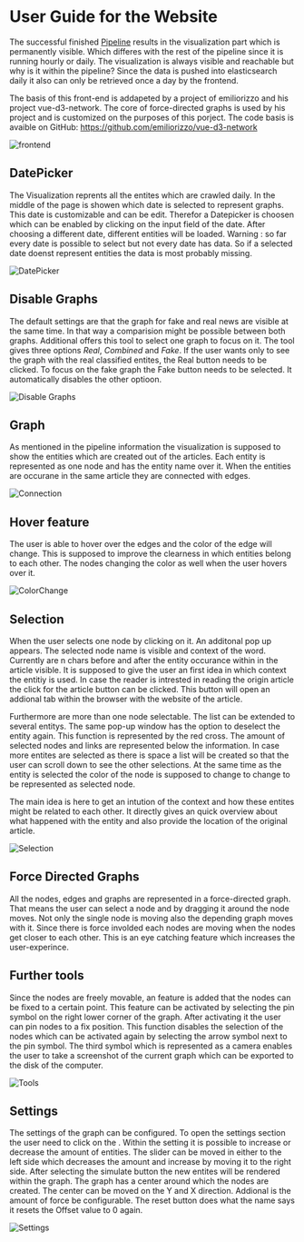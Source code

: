 # User Guide for the Website

The successful finished [Pipeline](./PipeLine.md) results in the visualization part which is permanently visible. Which differes with the rest of the pipeline since it is running hourly or daily. The visualization is always visible and reachable but why is it within the pipeline? Since the data is pushed into elasticsearch daily it also can only be retrieved once a day by the frontend.

The basis of this front-end is addapeted by a project of emiliorizzo and his project vue-d3-network. The core of force-directed graphs is used by his project and is customized on the purposes of this porject. The code basis is avaible on GitHub: <https://github.com/emiliorizzo/vue-d3-network>

![frontend](./pictures/Overview.png)

## DatePicker

The Visualization reprents all the entites which are crawled daily. In the middle of the page is showen which date is selected to represent graphs. This date is customizable and can be edit. Therefor a Datepicker is choosen which can be enabled by clicking on the input field of the date. After choosing a different date, different entities will be loaded.
Warning : so far every date is possible to select but not every date has data. So if a selected date doenst represent entities the data is most probably missing.

![DatePicker](./pictures/DatePicker.png)

## Disable Graphs

The default settings are that the graph for fake and real news are visible at the same time. In that way a comparision might be possible between both graphs. Additional offers this tool to select one graph to focus on it. The tool gives three options *Real*, *Combined* and *Fake*. If the user wants only to see the graph with the real classified entites, the Real button needs to be clicked. To focus on the fake graph the Fake button needs to be selected. It automatically disables the other optioon.

![Disable Graphs](./pictures/DisableGraphs.png)

## Graph

As mentioned in the pipeline information the visualization is supposed to show the entities which are created out of the articles. Each entity is represented as one node and has the entity name over it. When the entities are occurane in the same article they are connected with edges.

![Connection](./pictures/Graph.png)

## Hover feature

The user is able to hover over the edges and the color of the edge will change. This is supposed to improve the clearness in which entities belong to each other.
The nodes changing the color as well when the user hovers over it.

![ColorChange](./pictures/Node.png)

## Selection

When the user selects one node by clicking on it. An additonal pop up appears. The selected node name is visible and context of the word. Currently are n chars before and after the entity occurance within in the article visible. It is supposed to give the user an first idea in which context the entitiy is used. In case the reader is intrested in reading the origin article the click for the article button can be clicked. This button will open an addional tab within the browser with the website of the article.

Furthermore are more than one node selectable. The list can be extended to several entitys. The same pop-up window has the option to deselect the entity again. This function is represented by the red cross. The amount of selected nodes and links are represented below the information. In case more entites are selected as there is space a list will be created so that the user can scroll down to see the other selections.
At the same time as the entity is selected the color of the node is supposed to change to change to be represented as selected node.

The main idea is here to get an intution of the context and how these entites might be related to each other. It directly gives an quick overview about what happened with the entity and also provide the location of the original article.

![Selection](./pictures/Selection.png)

## Force Directed Graphs

All the nodes, edges and graphs are represented in a force-directed graph. That means the user can select a node and by dragging it around the node moves. Not only the single node is moving also the depending graph moves with it. Since there is force involded each nodes are moving when the nodes get closer to each other. This is an eye catching feature which increases the user-experince.

## Further tools

Since the nodes are freely movable, an feature is added that the nodes can be fixed to a certain point. This feature can be activated by selecting the pin symbol on the right lower corner of the graph. After activating it the user can pin nodes to a fix position. This function disables the selection of the nodes which can be activated again by selecting the arrow symbol next to the pin symbol. The third symbol which is represented as a camera enables the user to take a screenshot of the current graph which can be exported to the disk of the computer.

![Tools](./pictures/Tools.png)

## Settings

The settings of the graph can be configured. To open the settings section the user need to click on the . Within the setting it is possible to increase or decrease the amount of entities. The slider can be moved in either to the left side which decreases the amount and increase by moving it to the right side. After selecting the simulate button the new entites will be rendered within the graph.
The graph has a center around which the nodes are created. The center can be moved on the Y and X direction. Addional is the amount of force be configurable. The reset button does what the name says it resets the Offset value to 0 again.

![Settings](./pictures/Settings.png)
